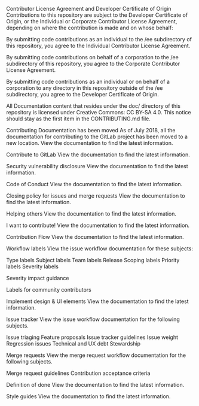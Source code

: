 Contributor License Agreement and Developer Certificate of Origin
Contributions to this repository are subject to the Developer Certificate of Origin, or the Individual or Corporate Contributor License Agreement, depending on where the contribution is made and on whose behalf:


By submitting code contributions as an individual to the /ee subdirectory of this repository, you agree to the Individual Contributor License Agreement.


By submitting code contributions on behalf of a corporation to the /ee subdirectory of this repository, you agree to the Corporate Contributor License Agreement.


By submitting code contributions as an individual or on behalf of a corporation to any directory in this repository outside of the /ee subdirectory, you agree to the Developer Certificate of Origin.


All Documentation content that resides under the doc/ directory of this
repository is licensed under Creative Commons:
CC BY-SA 4.0.
This notice should stay as the first item in the CONTRIBUTING.md file.

Contributing Documentation has been moved
As of July 2018, all the documentation for contributing to the GitLab project has been moved to a new location.
View the documentation to find the latest information.

Contribute to GitLab
View the documentation to find the latest information.

Security vulnerability disclosure
View the documentation to find the latest information.

Code of Conduct
View the documentation to find the latest information.

Closing policy for issues and merge requests
View the documentation to find the latest information.

Helping others
View the documentation to find the latest information.

I want to contribute!
View the documentation to find the latest information.

Contribution Flow
View the documentation to find the latest information.

Workflow labels
View the issue workflow documentation for these subjects:

Type labels
Subject labels
Team labels
Release Scoping labels
Priority labels
Severity labels

Severity impact guidance


Labels for community contributors


Implement design & UI elements
View the documentation to find the latest information.

Issue tracker
View the issue workflow documentation for the following subjects.

Issue triaging
Feature proposals
Issue tracker guidelines
Issue weight
Regression issues
Technical and UX debt
Stewardship


Merge requests
View the merge request workflow documentation for the following subjects.

Merge request guidelines
Contribution acceptance criteria


Definition of done
View the documentation to find the latest information.

Style guides
View the documentation to find the latest information.
